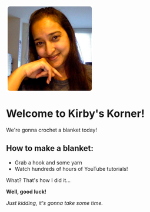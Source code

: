 ![alt text](/my-photo.png)

# Welcome to Kirby's Korner!

We're gonna crochet a blanket today!

## How to make a blanket:

- Grab a hook and some yarn
- Watch hundreds of hours of YouTube tutorials! 

What? That's how I did it...


**Well, good luck!** 

_Just kidding, it's gonna take some time._






